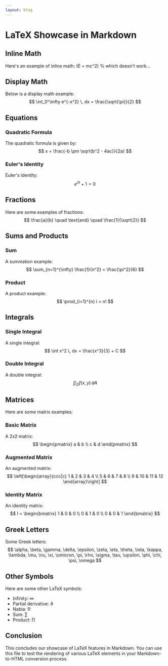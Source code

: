 ```yaml
---
layout: blog
---
```


# LaTeX Showcase in Markdown

## Inline Math

Here's an example of inline math: \(E = mc^2\) % which doesn't work...

## Display Math

Below is a display math example:
$$
\int_0^\infty e^{-x^2} \, dx = \frac{\sqrt{\pi}}{2}
$$

## Equations

### Quadratic Formula

The quadratic formula is given by:
$$
x = \frac{-b \pm \sqrt{b^2 - 4ac}}{2a}
$$

### Euler's Identity

Euler's identity:
$$
e^{i\pi} + 1 = 0
$$

## Fractions

Here are some examples of fractions:
$$
\frac{a}{b} \quad \text{and} \quad \frac{1}{\sqrt{2}}
$$

## Sums and Products

### Sum

A summation example:
$$
\sum_{n=1}^{\infty} \frac{1}{n^2} = \frac{\pi^2}{6}
$$

### Product

A product example:
$$
\prod_{i=1}^{n} i = n!
$$

## Integrals

### Single Integral

A single integral:
$$
\int x^2 \, dx = \frac{x^3}{3} + C
$$

### Double Integral

A double integral:
$$
\iint_D f(x, y) \, dA
$$

## Matrices

Here are some matrix examples:

### Basic Matrix

A 2x2 matrix:
$$
\begin{pmatrix}
a & b \\
c & d
\end{pmatrix}
$$

### Augmented Matrix

An augmented matrix:
$$
\left[\begin{array}{ccc|c}
1 & 2 & 3 & 4 \\
5 & 6 & 7 & 8 \\
9 & 10 & 11 & 12
\end{array}\right]
$$

### Identity Matrix

An identity matrix:
$$
I = \begin{bmatrix}
1 & 0 & 0 \\
0 & 1 & 0 \\
0 & 0 & 1
\end{bmatrix}
$$

## Greek Letters

Some Greek letters:
$$
\alpha, \beta, \gamma, \delta, \epsilon, \zeta, \eta, \theta, \iota, \kappa, \lambda, \mu, \nu, \xi, \omicron, \pi, \rho, \sigma, \tau, \upsilon, \phi, \chi, \psi, \omega
$$

## Other Symbols

Here are some other LaTeX symbols:
- Infinity: $\infty$
- Partial derivative: $\partial$
- Nabla: $\nabla$
- Sum: $\sum$
- Product: $\prod$

## Conclusion

This concludes our showcase of LaTeX features in Markdown. You can use this file to test the rendering of various LaTeX elements in your Markdown-to-HTML conversion process.
